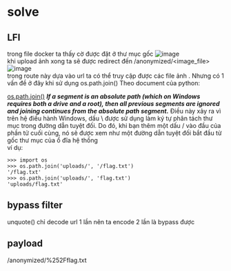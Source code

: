 # solve
## LFI
trong file docker ta thấy cờ được đặt ở thư mục gốc
![image](https://github.com/vanatka10/ctf_walkthrough/assets/126310360/8bc6c56d-9bfd-4996-ae1f-daab0be0ebdf)  
khi upload ảnh xong ta sẽ được redirect đến /anonymized/<image_file>  
![image](https://github.com/vanatka10/ctf_walkthrough/assets/126310360/6e8ae69c-8e01-46d1-99ec-83225c45497b)  
trong route này dựa vào url ta có thể truy cập được các file ảnh . Nhưng có 1 vấn đề ở đây khi sử dụng os.path.join()
Theo document của python:

[os.path.join()](https://docs.python.org/3/library/os.path.html#os.path.join)
***If a segment is an absolute path (which on Windows requires both a drive and a root), then all previous segments are ignored and joining continues from the absolute path segment.***
Điều này xảy ra vì trên hệ điều hành Windows, dấu \ được sử dụng làm ký tự phân tách thư mục trong đường dẫn tuyệt đối. Do đó, khi bạn thêm một dấu / vào đầu của phần tử cuối cùng, nó sẽ được xem như một đường dẫn tuyệt đối bắt đầu từ gốc thư mục của ổ đĩa hệ thống  
ví dụ:
```
>>> import os
>>> os.path.join('uploads/', '/flag.txt')
'/flag.txt'
>>> os.path.join('uploads/', 'flag.txt')
'uploads/flag.txt'
```
## bypass filter
unquote() chỉ decode url 1 lần nên ta encode 2 lần là bypass được
## payload
/anonymized/%252Fflag.txt
